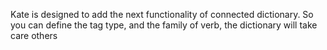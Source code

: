 
Kate is designed to add the next functionality of connected dictionary.
So you can define the tag type, and the family of verb, the dictionary will take care others
